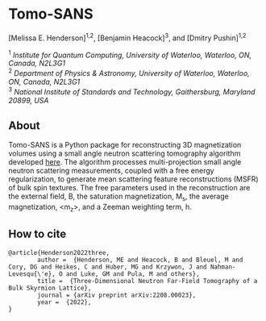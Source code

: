 # Tomo-SANS

[Melissa E. Henderson]<sup>1,2</sup>, [Benjamin Heacock]<sup>3</sup>, and [Dmitry Pushin]<sup>1,2</sup> 

<sup>1</sup> *Institute for Quantum Computing, University of Waterloo, Waterloo, ON, Canada, N2L3G1*  
<sup>2</sup> *Department of Physics & Astronomy, University of Waterloo,
  Waterloo, ON, Canada, N2L3G1*  
<sup>3</sup> *National Institute of Standards and Technology, Gaithersburg, Maryland 20899, USA*  



## About

Tomo-SANS is a Python package for reconstructing 3D magnetization volumes using a small angle neutron scattering tomography algorithm developed [here](https://arxiv.org/pdf/2208.00023.pdf). The algorithm processes multi-projection small angle neutron scattering measurements, coupled with a free energy regularization, to generate mean scattering feature reconstructions (MSFR) of bulk spin textures. The free parameters used in the reconstruction are the external field, B, the saturation magnetization, M<sub>s</sub>, the average magnetization, <m<sub>z</sub>>, and a Zeeman weighting term, h. 

## How to cite

	@article{Henderson2022three,
            author =  {Henderson, ME and Heacock, B and Bleuel, M and Cory, DG and Heikes, C and Huber, MG and Krzywon, J and Nahman-Levesqu{\'e}, O and Luke, GM and Pula, M and others},
            title =  {Three-Dimensional Neutron Far-Field Tomography of a Bulk Skyrmion Lattice},
            journal = {arXiv preprint arXiv:2208.00023},
            year =  {2022},
	}


